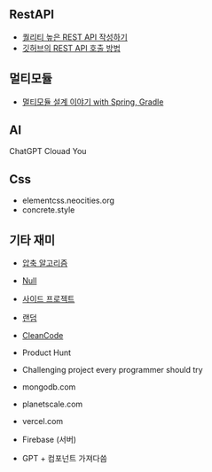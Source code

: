 ## RestAPI
* [퀄리티 높은 REST API 작성하기](https://careerly.co.kr/comments/102068?utm_source=crm&utm_medium=email&utm_campaign=newsletter_careerly_users240402_backend_all)
* [깃허브의 REST API 호출 방법](https://careerly.co.kr/comments/101840?utm_source=crm&utm_medium=email&utm_campaign=newsletter_careerly_users240402_backend_all)

## 멀티모듈
* [멀티모듈 설계 이야기 with Spring, Gradle](https://careerly.co.kr/comments/102169?utm_source=crm&utm_medium=email&utm_campaign=newsletter_careerly_users240402_backend_all)


## AI
ChatGPT
Clouad
You


## Css
* elementcss.neocities.org
* concrete.style

## 기타 재미
* [압축 알고리즘](https://www.youtube.com/watch?v=tHvZngU14jE)
* [Null](https://www.youtube.com/watch?v=Ncl9VfjRyZg)
* [사이드 프로젝트](https://www.youtube.com/watch?v=WY3clwTLEXc)
* [랜덤](https://www.youtube.com/watch?v=DSBDQhsOmhs)
* [CleanCode](https://www.youtube.com/watch?v=th7n1rmlO4I)

* Product Hunt
* Challenging project every programmer should try
* mongodb.com
* planetscale.com
* vercel.com
* Firebase (서버)
* GPT + 컴포넌트 가져다씀
